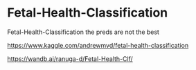 # Fetal-Health-Classification
Fetal-Health-Classification the preds are not the best

https://www.kaggle.com/andrewmvd/fetal-health-classification

https://wandb.ai/ranuga-d/Fetal-Health-Clf/
